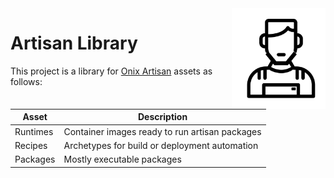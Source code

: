 <img src="https://github.com/gatblau/artisan/raw/master/artisan.png" width="150" align="right"/>

# Artisan Library

This project is a library for [Onix Artisan](https://github.com/gatblau/onix) assets as follows:

| Asset | Description |
|---|---|
| Runtimes | Container images ready to run artisan packages |
| Recipes | Archetypes for build or deployment automation |
| Packages | Mostly executable packages |
